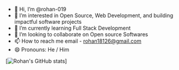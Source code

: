 - 👋 Hi, I’m @rohan-019
- 👀 I’m interested in Open Source, Web Development, and building impactful software projects
- 🌱 I’m currently learning Full Stack Development
- 💞️ I’m looking to collaborate on Open source Softwares
- 📫 How to reach me email - rohan18126@gmail.com
- 😄 Pronouns: He / Him

<!---
rohan-019/rohan-019 is a ✨ special ✨ repository because its `README.md` (this file) appears on your GitHub profile.
You can click the Preview link to take a look at your changes.
(https://github.com/anuraghazra/github-readme-stats)
--->
[![Rohan's GitHub stats](https://github-readme-stats.vercel.app/api?username=rohan-019&show_icons=true&theme=radical)]

